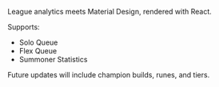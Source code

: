 League analytics meets Material Design, rendered with React.

Supports:
- Solo Queue
- Flex Queue
- Summoner Statistics

Future updates will include champion builds, runes, and tiers.